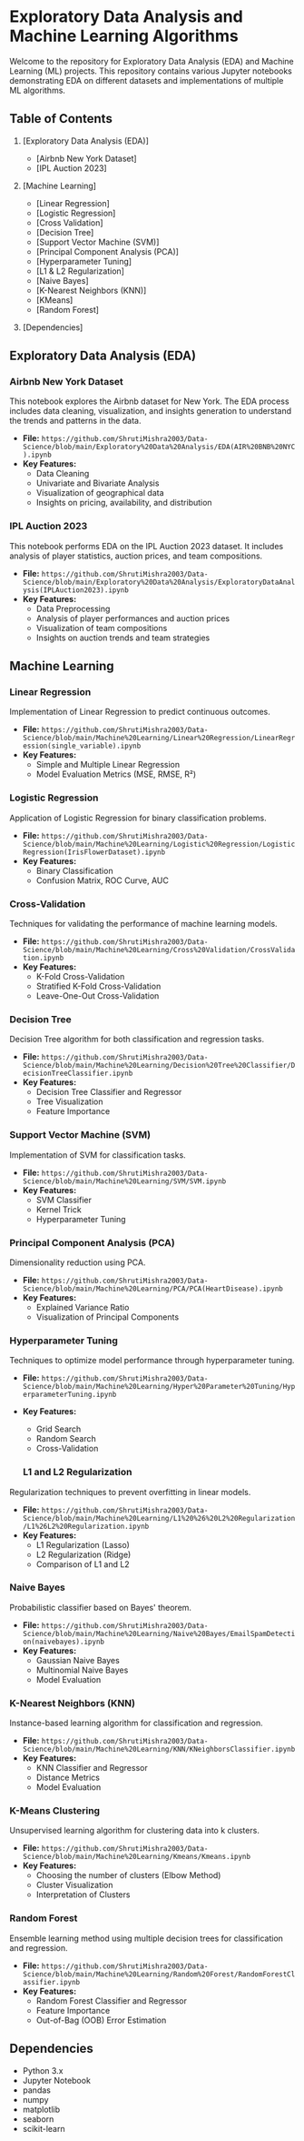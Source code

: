 # Exploratory Data Analysis and Machine Learning Algorithms

Welcome to the repository for Exploratory Data Analysis (EDA) and Machine Learning (ML) projects. This repository contains various Jupyter notebooks demonstrating EDA on different datasets and implementations of multiple ML algorithms.

## Table of Contents
1. [Exploratory Data Analysis (EDA)]
    - [Airbnb New York Dataset]
    - [IPL Auction 2023]
2. [Machine Learning]
    - [Linear Regression]
    - [Logistic Regression]
    - [Cross Validation]
    - [Decision Tree]
    - [Support Vector Machine (SVM)]
    - [Principal Component Analysis (PCA)]
    - [Hyperparameter Tuning]
    - [L1 & L2 Regularization]
    - [Naive Bayes]
    - [K-Nearest Neighbors (KNN)]
    - [KMeans]
    - [Random Forest]

3. [Dependencies]

## Exploratory Data Analysis (EDA)

### Airbnb New York Dataset
This notebook explores the Airbnb dataset for New York. The EDA process includes data cleaning, visualization, and insights generation to understand the trends and patterns in the data.

- **File:** `https://github.com/ShrutiMishra2003/Data-Science/blob/main/Exploratory%20Data%20Analysis/EDA(AIR%20BNB%20NYC).ipynb`
- **Key Features:**
  - Data Cleaning
  - Univariate and Bivariate Analysis
  - Visualization of geographical data
  - Insights on pricing, availability, and distribution

### IPL Auction 2023
This notebook performs EDA on the IPL Auction 2023 dataset. It includes analysis of player statistics, auction prices, and team compositions.

- **File:** `https://github.com/ShrutiMishra2003/Data-Science/blob/main/Exploratory%20Data%20Analysis/ExploratoryDataAnalysis(IPLAuction2023).ipynb`
- **Key Features:**
  - Data Preprocessing
  - Analysis of player performances and auction prices
  - Visualization of team compositions
  - Insights on auction trends and team strategies

## Machine Learning

### Linear Regression
Implementation of Linear Regression to predict continuous outcomes.

- **File:** `https://github.com/ShrutiMishra2003/Data-Science/blob/main/Machine%20Learning/Linear%20Regression/LinearRegression(single_variable).ipynb`
- **Key Features:**
  - Simple and Multiple Linear Regression
  - Model Evaluation Metrics (MSE, RMSE, R²)

### Logistic Regression
Application of Logistic Regression for binary classification problems.

- **File:** `https://github.com/ShrutiMishra2003/Data-Science/blob/main/Machine%20Learning/Logistic%20Regression/LogisticRegression(IrisFlowerDataset).ipynb`
- **Key Features:**
  - Binary Classification
  - Confusion Matrix, ROC Curve, AUC

### Cross-Validation
Techniques for validating the performance of machine learning models.

- **File:** `https://github.com/ShrutiMishra2003/Data-Science/blob/main/Machine%20Learning/Cross%20Validation/CrossValidation.ipynb`
- **Key Features:**
  - K-Fold Cross-Validation
  - Stratified K-Fold Cross-Validation
  - Leave-One-Out Cross-Validation

### Decision Tree
Decision Tree algorithm for both classification and regression tasks.

- **File:** `https://github.com/ShrutiMishra2003/Data-Science/blob/main/Machine%20Learning/Decision%20Tree%20Classifier/DecisionTreeClassifier.ipynb`
- **Key Features:**
  - Decision Tree Classifier and Regressor
  - Tree Visualization
  - Feature Importance

### Support Vector Machine (SVM)
Implementation of SVM for classification tasks.

- **File:** `https://github.com/ShrutiMishra2003/Data-Science/blob/main/Machine%20Learning/SVM/SVM.ipynb`
- **Key Features:**
  - SVM Classifier
  - Kernel Trick
  - Hyperparameter Tuning

### Principal Component Analysis (PCA)
Dimensionality reduction using PCA.

- **File:** `https://github.com/ShrutiMishra2003/Data-Science/blob/main/Machine%20Learning/PCA/PCA(HeartDisease).ipynb`
- **Key Features:**
  - Explained Variance Ratio
  - Visualization of Principal Components

### Hyperparameter Tuning
Techniques to optimize model performance through hyperparameter tuning.

- **File:** `https://github.com/ShrutiMishra2003/Data-Science/blob/main/Machine%20Learning/Hyper%20Parameter%20Tuning/HyperparameterTuning.ipynb`
- **Key Features:**
  - Grid Search
  - Random Search
  - Cross-Validation

  ### L1 and L2 Regularization
Regularization techniques to prevent overfitting in linear models.

- **File:** `https://github.com/ShrutiMishra2003/Data-Science/blob/main/Machine%20Learning/L1%20%26%20L2%20Regularization/L1%26L2%20Regularization.ipynb`
- **Key Features:**
  - L1 Regularization (Lasso)
  - L2 Regularization (Ridge)
  - Comparison of L1 and L2

### Naive Bayes
Probabilistic classifier based on Bayes' theorem.

- **File:** `https://github.com/ShrutiMishra2003/Data-Science/blob/main/Machine%20Learning/Naive%20Bayes/EmailSpamDetection(naivebayes).ipynb`
- **Key Features:**
  - Gaussian Naive Bayes
  - Multinomial Naive Bayes
  - Model Evaluation

### K-Nearest Neighbors (KNN)
Instance-based learning algorithm for classification and regression.

- **File:** `https://github.com/ShrutiMishra2003/Data-Science/blob/main/Machine%20Learning/KNN/KNeighborsClassifier.ipynb`
- **Key Features:**
  - KNN Classifier and Regressor
  - Distance Metrics
  - Model Evaluation

### K-Means Clustering
Unsupervised learning algorithm for clustering data into k clusters.

- **File:** `https://github.com/ShrutiMishra2003/Data-Science/blob/main/Machine%20Learning/Kmeans/Kmeans.ipynb`
- **Key Features:**
  - Choosing the number of clusters (Elbow Method)
  - Cluster Visualization
  - Interpretation of Clusters

### Random Forest
Ensemble learning method using multiple decision trees for classification and regression.

- **File:** `https://github.com/ShrutiMishra2003/Data-Science/blob/main/Machine%20Learning/Random%20Forest/RandomForestClassifier.ipynb`
- **Key Features:**
  - Random Forest Classifier and Regressor
  - Feature Importance
  - Out-of-Bag (OOB) Error Estimation

## Dependencies
- Python 3.x
- Jupyter Notebook
- pandas
- numpy
- matplotlib
- seaborn
- scikit-learn
